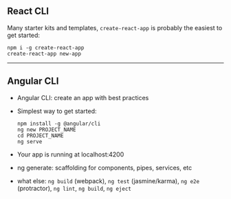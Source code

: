 ## React CLI

Many starter kits and templates, `create-react-app` is probably the easiest
to get started:

```
npm i -g create-react-app
create-react-app new-app
```

---

## Angular CLI
- Angular CLI: create an app with best practices
- Simplest way to get started:

  ```
  npm install -g @angular/cli
  ng new PROJECT_NAME
  cd PROJECT_NAME
  ng serve
  ```

- Your app is running at localhost:4200
- ng generate: scaffolding for components, pipes, services, etc
- what else: `ng build` (webpack), `ng test` (jasmine/karma), `ng e2e` (protractor), `ng lint`, `ng build`, `ng eject`
